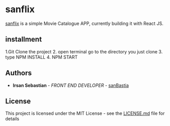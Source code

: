 # sanflix

[sanflix](https://sanbastia-sanflix.herokuapp.com/) is a simple Movie Catalogue APP, currently building it with React JS.


## installment
 
 1.Git Clone the project
 2. open terminal go to the directory you just clone 
 3. type NPM INSTALL
 4. NPM START

## Authors

* **Irsan Sebastian** - *FRONT END DEVELOPER* - [sanBastia](https://github.com/sanBastia)

## License

This project is licensed under the MIT License - see the [LICENSE.md](LICENSE.md) file for details

